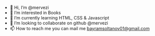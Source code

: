 - 👋 Hi, I’m @mervezi
- 👀 I’m interested in Books
- 🌱 I’m currently learning HTML, CSS & Javascript
- 💞️ I’m looking to collaborate on github @mervezi
- 📫 How to reach me you can mail me bayramsoltanov01@gmail.com

<!---
mervezi/mervezi is a ✨ special ✨ repository because its `README.md` (this file) appears on your GitHub profile.
You can click the Preview link to take a look at your changes.
--->
